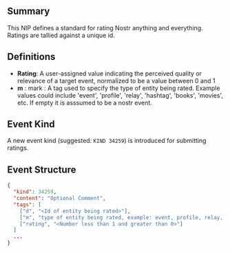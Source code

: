 ## Summary

This NIP defines a standard for rating Nostr anything and everything. Ratings are tallied against a unique id.

## Definitions

- **Rating**: A user-assigned value indicating the perceived quality or relevance of a target event, normalized to be a value between 0 and 1
- **m** : mark : A tag used to specify the type of entity being rated. Example values could include 'event', 'profile', 'relay', 'hashtag', 'books', 'movies', etc. If empty it is asssumed to be a nostr event.

## Event Kind

A new event kind (suggested: `KIND 34259`) is introduced for submitting ratings.

## Event Structure

```json
{
  "kind": 34259,
  "content": "Optional Comment",
  "tags": [
    ["d", "<Id of entity being rated>"],
    ["m", "type of entity being rated, example: event, profile, relay, etc."]
    ["rating", "<Number less than 1 and greater than 0>"]
  ]
  ...
}
```
